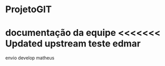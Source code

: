 # ProjetoGIT
documentação da equipe
<<<<<<< Updated upstream
teste edmar
=======
envio develop matheus